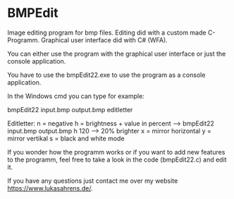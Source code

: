 # BMPEdit
Image editing program for bmp files. Editing did with a custom made C-Programm. Graphical user interface did with C# (WFA).

You can either use the program with the graphical user interface or just the console application.

You have to use the bmpEdit22.exe to use the program as a console application.

In the Windows cmd you can type for example:

bmpEdit22 input.bmp output.bmp editletter

Editletter:
n = negative
h = brightness + value in percent --> bmpEdit22 input.bmp output.bmp h 120 --> 20% brighter
x = mirror horizontal
y = mirror vertikal
s = black and white mode

If you wonder how the programm works or if you want to add new features to the programm, feel free to take a look in the code (bmpEdit22.c) and edit it.

If you have any questions just contact me over my website https://www.lukasahrens.de/.

